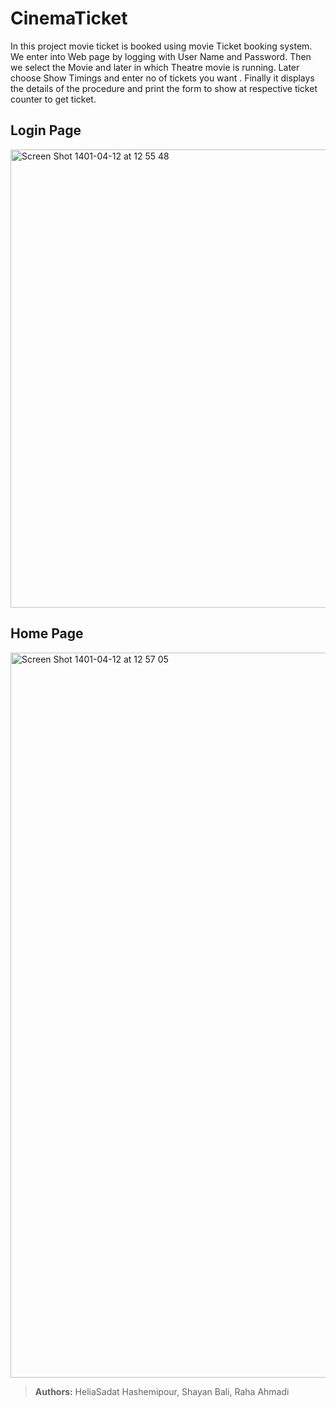 # CinemaTicket

In this project movie ticket is booked using movie Ticket booking system. We enter into Web page by logging with User Name and Password. 
Then we select the Movie and later in which Theatre movie is running. Later choose Show Timings and enter no of tickets you want . Finally it displays the details of the procedure and print the form to show at respective ticket counter to get ticket.

## Login Page

<img width="733" alt="Screen Shot 1401-04-12 at 12 55 48" src="https://user-images.githubusercontent.com/71961438/177031575-b6c8558b-b93d-4038-a759-017b19447a92.png">

## Home Page

<img width="1160" alt="Screen Shot 1401-04-12 at 12 57 05" src="https://user-images.githubusercontent.com/71961438/177031653-d7195077-9a37-43ca-a689-ad6f810724bc.png">








> **Authors:** HeliaSadat Hashemipour, Shayan Bali, Raha Ahmadi

